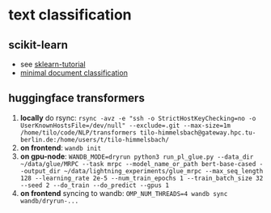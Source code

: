 # text classification
## scikit-learn

* see [sklearn-tutorial](https://scikit-learn.org/stable/tutorial/text_analytics/working_with_text_data.html)
* [minimal document classification](minimal_example/readme.md)

## huggingface transformers

1. __locally__ do rsync: `rsync -avz -e "ssh -o StrictHostKeyChecking=no -o UserKnownHostsFile=/dev/null" --exclude=.git --max-size=1m /home/tilo/code/NLP/transformers tilo-himmelsbach@gateway.hpc.tu-berlin.de:/home/users/t/tilo-himmelsbach/`
2. __on frontend__: `wandb init`
3. __on gpu-node__: `WANDB_MODE=dryrun python3 run_pl_glue.py --data_dir ~/data/glue/MRPC --task mrpc --model_name_or_path bert-base-cased --output_dir ~/data/lightning_experiments/glue_mrpc --max_seq_length  128 --learning_rate 2e-5 --num_train_epochs 1 --train_batch_size 32 --seed 2 --do_train --do_predict --gpus 1`
4. __on frontend__ syncing to wandb: `OMP_NUM_THREADS=4 wandb sync wandb/dryrun-...`